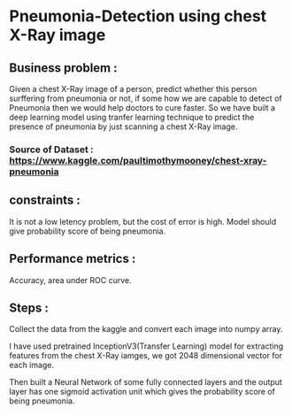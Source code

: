 # Pneumonia-Detection using chest X-Ray image
## Business problem :
Given a chest X-Ray image of a person, predict whether this person surffering from pneumonia or not, if some how we are capable to detect of Pneumonia then we would help doctors to cure faster.
So we have built a deep learning model using tranfer learning technique to predict the presence of pneumonia by just scanning a chest X-Ray image.
### Source of Dataset : https://www.kaggle.com/paultimothymooney/chest-xray-pneumonia
## constraints :
It is not a low letency problem, but the cost of error is high. Model should give probability score of being pneumonia.
## Performance metrics :
Accuracy, area under ROC curve.
## Steps :
Collect the data from the kaggle and convert each image into numpy array.

I have used pretrained InceptionV3(Transfer Learning) model for extracting features from the chest X-Ray iamges, we got 2048 dimensional vector for each image.

Then built a Neural Network of some fully connected layers and the output layer has one sigmoid activation unit which gives the probability score of being pneumonia.

